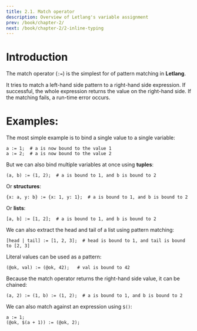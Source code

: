 ```yaml
---
title: 2.1. Match operator
description: Overview of Letlang's variable assignment
prev: /book/chapter-2/
next: /book/chapter-2/2-inline-typing
---
```


# Introduction

The match operator (`:=`) is the simplest for of pattern matching in
**Letlang**.

It tries to match a left-hand side pattern to a right-hand side expression. If
successful, the whole expression returns the value on the right-hand side. If
the matching fails, a run-time error occurs.

# Examples:

The most simple example is to bind a single value to a single variable:

```letlang
a := 1;  # a is now bound to the value 1
a := 2;  # a is now bound to the value 2
```

But we can also bind multiple variables at once using **tuples**:

```letlang
(a, b) := (1, 2);  # a is bound to 1, and b is bound to 2
```

Or **structures**:

```letlang
{x: a, y: b} := {x: 1, y: 1};  # a is bound to 1, and b is bound to 2
```

Or **lists**:

```letlang
[a, b] := [1, 2];  # a is bound to 1, and b is bound to 2
```

We can also extract the head and tail of a list using pattern matching:

```letlang
[head | tail] := [1, 2, 3];  # head is bound to 1, and tail is bound to [2, 3]
```

Literal values can be used as a pattern:

```letlang
(@ok, val) := (@ok, 42);   # val is bound to 42
```

Because the match operator returns the right-hand side value, it can be chained:

```letlang
(a, 2) := (1, b) := (1, 2);  # a is bound to 1, and b is bound to 2
```

We can also match against an expression using `$()`:

```letlang
a := 1;
(@ok, $(a + 1)) := (@ok, 2);
```
